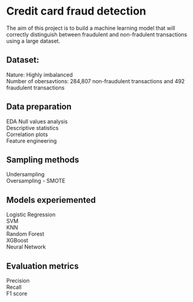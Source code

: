 # Credit card fraud detection

The aim of this project is to build a machine learning model that will correctly distinguish between fraudulent and non-fradulent transactions using a large dataset.

## Dataset: 
Nature: Highly imbalanced <br/>
Number of obersavtions: 284,807 non-fraudulent transactions and 492 fraudulent transactions 

## Data preparation
EDA  Null values analysis <br/>
Descriptive statistics <br/>
Correlation plots <br/>
Feature engineering 

## Sampling methods
Undersampling <br/>
Oversampling - SMOTE 

## Models experiemented
Logistic Regression <br/>
SVM <br/>
KNN <br/>
Random Forest <br/>
XGBoost <br/>
Neural Network 

## Evaluation metrics
Precision <br/>
Recall <br/>
F1 score 
